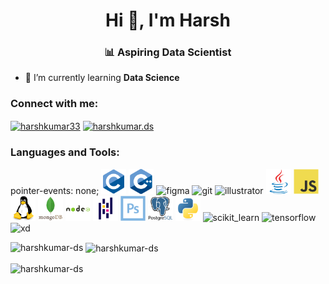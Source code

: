 <h1 align="center">Hi 👋, I'm Harsh</h1>
<h3 align="center">📊 Aspiring Data Scientist</h3>

- 🌱 I’m currently learning **Data Science**

<h3 align="left">Connect with me:</h3>
<p align="left">
  <a href="https://linkedin.com/in/harshkumar33" target="blank"
    ><img
      align="center"
      src="https://raw.githubusercontent.com/rahuldkjain/github-profile-readme-generator/master/src/images/icons/Social/linked-in-alt.svg"
      alt="harshkumar33"
      height="30"
      width="40"
  /></a>
  <a href="https://instagram.com/harshkumar.ds" target="blank"
    ><img
      align="center"
      src="https://raw.githubusercontent.com/rahuldkjain/github-profile-readme-generator/master/src/images/icons/Social/instagram.svg"
      alt="harshkumar.ds"
      height="30"
      width="40"
  /></a>
</p>

<h3 align="left">Languages and Tools:</h3>
<p align="left">
  <a>
    pointer-events: none;
    <img
      src="https://raw.githubusercontent.com/devicons/devicon/master/icons/c/c-original.svg"
      alt="c"
      width="40"
      height="40"
    />
  </a>
  <a >
    <img
      pointer-events: none;
      src="https://raw.githubusercontent.com/devicons/devicon/master/icons/cplusplus/cplusplus-original.svg"
      alt="cplusplus"
      width="40"
      height="40"
      />
  </a>
  <a >
    <img
      pointer-events: none;
      src="https://www.vectorlogo.zone/logos/figma/figma-icon.svg"
      alt="figma"
      width="40"
      height="40"
    />
  </a>
  <a>
    <img
      src="https://www.vectorlogo.zone/logos/git-scm/git-scm-icon.svg"
      alt="git"
      width="40"
      height="40"
    />
  </a>
  <a>
    <img
      pointer-events: none;
      src="https://www.vectorlogo.zone/logos/adobe_illustrator/adobe_illustrator-icon.svg"
      alt="illustrator"
      width="40"
      height="40"
    />
  </a>
  <a >
    <img
      pointer-events: none;
        src="https://raw.githubusercontent.com/devicons/devicon/master/icons/java/java-original.svg"
      alt="java"
      width="40"
      height="40"
    />
  </a>
  <a>
    <img
      pointer-events: none;
      src="https://raw.githubusercontent.com/devicons/devicon/master/icons/javascript/javascript-original.svg"
      alt="javascript"
      width="40"
      height="40"
    />
  </a>
  <a >
    <img
      pointer-events: none;
      src="https://raw.githubusercontent.com/devicons/devicon/master/icons/linux/linux-original.svg"
      alt="linux"
      width="40"
      height="40"
    />
  </a>
  <a>
    <img
      pointer-events: none;
      src="https://raw.githubusercontent.com/devicons/devicon/master/icons/mongodb/mongodb-original-wordmark.svg"
      alt="mongodb"
      width="40"
      height="40"
    />
  </a>
  <a >
    <img
      pointer-events: none;
      src="https://raw.githubusercontent.com/devicons/devicon/master/icons/nodejs/nodejs-original-wordmark.svg"
      alt="nodejs"
      width="40"
      height="40"
    />
  </a>
  <a>
    <img
      pointer-events: none;
      src="https://raw.githubusercontent.com/devicons/devicon/2ae2a900d2f041da66e950e4d48052658d850630/icons/pandas/pandas-original.svg"
      alt="pandas"
      width="40"
      height="40"
    />
  </a>
  <a>
    <img
      pointer-events: none;
      src="https://raw.githubusercontent.com/devicons/devicon/master/icons/photoshop/photoshop-line.svg"
      alt="photoshop"
      width="40"
      height="40"
    />
  </a>
  <a >
    <img
      pointer-events: none;
      src="https://raw.githubusercontent.com/devicons/devicon/master/icons/postgresql/postgresql-original-wordmark.svg"
      alt="postgresql"
      width="40"
      height="40"
    />
  </a>
  <a>
    <img
      pointer-events: none;
      src="https://raw.githubusercontent.com/devicons/devicon/master/icons/python/python-original.svg"
      alt="python"
      width="40"
      height="40"
    />
  </a>
  <a >
    <img
      pointer-events: none;
      src="https://upload.wikimedia.org/wikipedia/commons/0/05/Scikit_learn_logo_small.svg"
      alt="scikit_learn"
      width="40"
      height="40"
    />
  </a>
  <a >
    <img
      pointer-events: none;
      src="https://www.vectorlogo.zone/logos/tensorflow/tensorflow-icon.svg"
      alt="tensorflow"
      width="40"
      height="40"
    />
  </a>
  <a>
    <img
      pointer-events: none;
      src="https://cdn.worldvectorlogo.com/logos/adobe-xd.svg"
      alt="xd"
      width="40"
      height="40"
    />
  </a>
</p>

<p>
  <img
    pointer-events: none;
    align="left"
    src="https://github-readme-stats.vercel.app/api/top-langs?username=harshkumar-ds&show_icons=true&locale=en&layout=compact"
    alt="harshkumar-ds"
  />
</p>

<p>
  &nbsp;<img
    pointer-events: none;
    align="center"
    src="https://github-readme-stats.vercel.app/api?username=harshkumar-ds&show_icons=true&locale=en"
    alt="harshkumar-ds"
  />
</p>

<p>
  <img
    pointer-events: none;
    align="center"
    src="https://github-readme-streak-stats.herokuapp.com/?user=harshkumar-ds&"
    alt="harshkumar-ds"
  />
</p>
